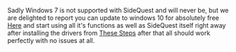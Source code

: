 Sadly Windows 7 is not supported with SideQuest and will never be, but we are delighted to report you can update to windows 10 for absolutely free [Here](https://www.zdnet.com/article/heres-how-you-can-still-get-a-free-windows-10-upgrade/) and start using all it's functions as well as SideQuest itself right away after installing the drivers from [These Steps](https://sidequestvr.com/#/setup-howto) after that all should work perfectly with no issues at all.
